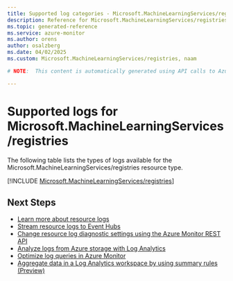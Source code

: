 ```yaml
---
title: Supported log categories - Microsoft.MachineLearningServices/registries
description: Reference for Microsoft.MachineLearningServices/registries in Azure Monitor Logs.
ms.topic: generated-reference
ms.service: azure-monitor
ms.author: orens
author: osalzberg
ms.date: 04/02/2025
ms.custom: Microsoft.MachineLearningServices/registries, naam

# NOTE:  This content is automatically generated using API calls to Azure. Any edits made on these files will be overwritten in the next run of the script. 

---
```





# Supported logs for Microsoft.MachineLearningServices/registries  
The following table lists the types of logs available for the Microsoft.MachineLearningServices/registries resource type.
  

  
[!INCLUDE [Microsoft.MachineLearningServices/registries](~/reusable-content/ce-skilling/azure/includes/azure-monitor/reference/logs/microsoft-machinelearningservices-registries-logs-include.md)]  
  

## Next Steps

* [Learn more about resource logs](/azure/azure-monitor/essentials/platform-logs-overview)
* [Stream resource logs to Event Hubs](/azure/azure-monitor/essentials/resource-logs#send-to-azure-event-hubs)
* [Change resource log diagnostic settings using the Azure Monitor REST API](/rest/api/monitor/diagnosticsettings)
* [Analyze logs from Azure storage with Log Analytics](/azure/azure-monitor/essentials/resource-logs#send-to-log-analytics-workspace)
* [Optimize log queries in Azure Monitor](/azure/azure-monitor/logs/query-optimization)
* [Aggregate data in a Log Analytics workspace by using summary rules (Preview)](/azure/azure-monitor/logs/summary-rules)